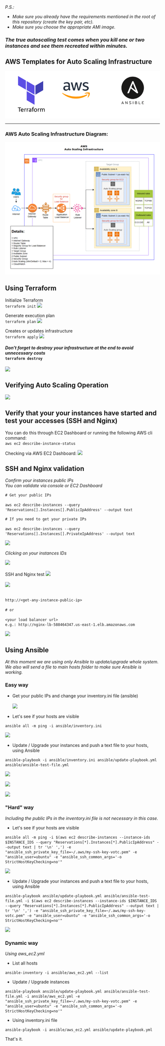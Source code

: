 <i>P.S.:

- Make sure you already have the requirements mentioned in the root of this repository (create the key pair, etc).
- Make sure you choose the appropriate AMI image.</i>

### <i>The true autoscaling test comes when you kill one or two instances and see them recreated within minutes.</i>

## AWS Templates for Auto Scaling Infrastructure

<p align="center">
  <img src="../readme-img/logos.png" alt="logos" />
</p>

<hr>

### AWS Auto Scaling Infrastructure Diagram:

<p align="center">
  <img src="../readme-img/aws-auto-scaling-infra-diagram.png" alt="auto-scaling" />
</p>

## Using Terraform

Initialize Terraform<br>
```terraform init```
<img src="../readme-img/terraform-init.png" />

Generate execution plan<br>
```terraform plan```
<img src="../readme-img/terraform-plan.png" />

Creates or updates infrastructure<br>
```terraform apply```
<img src="../readme-img/terraform-apply-auto-scaling.png" />

#### <i>Don't forget to destroy your infrastructure at the end to avoid unnecessary costs</i><br>```terraform destroy```
<img src="../readme-img/auto-scaling-terraform-destroy.png" />

## Verifying Auto Scaling Operation

<img src="../readme-img/auto-scaling-working.png" />

## Verify that your your instances have started and test your accesses (SSH and Nginx)
You can do this through EC2 Dashboard or running the following AWS cli command:<br>
```aws ec2 describe-instance-status```

Checking via AWS EC2 Dashboard:
<img src="../readme-img/auto-scaling-instances.png" />

## SSH and Nginx validation
<i>Confirm your instances public IPs<br>You can validate via console or EC2 Dashboard</i>

```
# Get your public IPs

aws ec2 describe-instances --query 'Reservations[].Instances[].PublicIpAddress' --output text
```

```
# If you need to get your private IPs

aws ec2 describe-instances --query 'Reservations[].Instances[].PrivateIpAddress' --output text
```
<img src="../readme-img/auto-scaling-public-private-ip.png" />

<br>

<i>Clicking on your instances IDs</i>

<img src="../readme-img/ec2-instance-id.png" />
<br><br>
SSH and Nginx test
<img src="../readme-img/auto-scaling-ssh-1.png">
<br><br>
<img src="../readme-img/auto-scaling-ssh-2.png">
<br><br>

```
http://<get-any-instance-public-ip>

# or

<your load balancer url>
e.g.: http://nginx-lb-588464347.us-east-1.elb.amazonaws.com
```
<img src="../readme-img/auto-scaling-http-test.png">

## Using Ansible

<i>At this moment we are using only Ansible to update/upgrade whole system.<br>
We also will send a file to main hosts folder to make sure Ansible is working.</i>

### Easy way

- Get your public IPs and change your inventory.ini file (ansible)
<br><br>
<img src="../readme-img/auto-scaling-ansible-public-ips.png" /><br>

- Let's see if your hosts are visible

```
ansible all -m ping -i ansible/inventory.ini
```
<img src="../readme-img/auto-scaling-ips-visibility.png" /><br>

- Update / Upgrade your instances and push a text file to your hosts, using Ansible

```
ansible-playbook -i ansible/inventory.ini ansible/update-playbook.yml ansible/ansible-test-file.yml
```

<img src="../readme-img/auto-scaling-ansible-update-1.png" /><br>

<img src="../readme-img/auto-scaling-ansible-update-2.png" /><br>

<img src="../readme-img/auto-scaling-ansible-update-3.png" /><br>

### "Hard" way
<i>Including the public IPs in the inventory.ini file is not necessary in this case.</i>

- Let's see if your hosts are visible

```
ansible all -m ping -i $(aws ec2 describe-instances --instance-ids $INSTANCE_IDS --query "Reservations[*].Instances[*].PublicIpAddress" --output text | tr '\n' ',') -e "ansible_ssh_private_key_file=~/.aws/my-ssh-key-votc.pem" -e "ansible_user=ubuntu" -e "ansible_ssh_common_args='-o StrictHostKeyChecking=no'"
```

<img src="../readme-img/auto-scaling-pandora-get-public-ip.png" /><br>

- Update / Upgrade your instances and push a text file to your hosts, using Ansible

```
ansible-playbook ansible/update-playbook.yml ansible/ansible-test-file.yml -i $(aws ec2 describe-instances --instance-ids $INSTANCE_IDS --query "Reservations[*].Instances[*].PublicIpAddress" --output text | tr '\n' ',') -e "ansible_ssh_private_key_file=~/.aws/my-ssh-key-votc.pem" -e "ansible_user=ubuntu" -e "ansible_ssh_common_args='-o StrictHostKeyChecking=no'"
```

<img src="../readme-img/auto-scaling-pandora-update-upgrade.png" /><br>

### Dynamic way
<i>Using aws_ec2.yml</i>

- List all hosts

```
ansible-inventory -i ansible/aws_ec2.yml --list
```

- Update / Upgrade instances
```
ansible-playbook ansible/update-playbook.yml ansible/ansible-test-file.yml -i ansible/aws_ec2.yml -e "ansible_ssh_private_key_file=~/.aws/my-ssh-key-votc.pem" -e "ansible_user=ubuntu" -e "ansible_ssh_common_args='-o StrictHostKeyChecking=no'"
```

- Using inventory.ini file
```
ansible-playbook -i ansible/aws_ec2.yml ansible/update-playbook.yml
```

That's it.